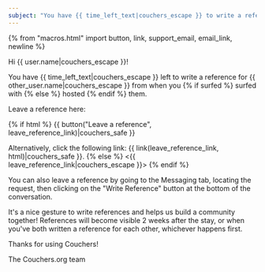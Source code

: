 ```yaml
---
subject: "You have {{ time_left_text|couchers_escape }} to write a reference for {{ other_user.name|couchers_escape }}!"
---
```


{% from "macros.html" import button, link, support_email, email_link, newline %}

Hi {{ user.name|couchers_escape }}!

You have {{ time_left_text|couchers_escape }} left to write a reference for {{ other_user.name|couchers_escape }} from when you {% if surfed %} surfed with {% else %} hosted {% endif %} them.

Leave a reference here:

{% if html %}
{{ button("Leave a reference", leave_reference_link)|couchers_safe }}

Alternatively, click the following link: {{ link(leave_reference_link, html)|couchers_safe }}.
{% else %}
<{{ leave_reference_link|couchers_escape }}>
{% endif %}

You can also leave a reference by going to the Messaging tab, locating the request, then clicking on the "Write Reference" button at the bottom of the conversation.

It's a nice gesture to write references and helps us build a community together! References will become visible 2 weeks after the stay, or when you've both written a reference for each other, whichever happens first.

Thanks for using Couchers!

The Couchers.org team
